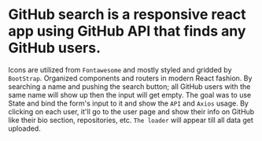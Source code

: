 # GitHub search is a responsive react app using GitHub API that finds any GitHub users.

Icons are utilized from `Fontawesome` and mostly styled and gridded by `BootStrap`.
Organized components and routers in modern React fashion.
By searching a name and pushing the search button; all GitHub users with the same name will show up then the input will get empty. The goal was to use State and bind the form's input to it and show the `API` and `Axios` usage.
By clicking on each user, it'll go to the user page and show their info on GitHub like their bio section, repositories, etc. `The loader` will appear till all data get uploaded.
